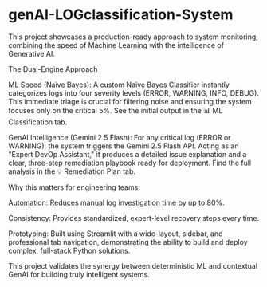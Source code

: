 # genAI-LOGclassification-System
This project showcases a production-ready approach to system monitoring, combining the speed of Machine Learning with the intelligence of Generative AI.


The Dual-Engine Approach

ML Speed (Naïve Bayes): A custom Naïve Bayes Classifier instantly categorizes logs into four severity levels (ERROR, WARNING, INFO, DEBUG). This immediate triage is crucial for filtering noise and ensuring the system focuses only on the critical 5%. See the initial output in the 📊 ML Classification tab.

GenAI Intelligence (Gemini 2.5 Flash): For any critical log (ERROR or WARNING), the system triggers the Gemini 2.5 Flash API. Acting as an "Expert DevOp Assistant," it produces a detailed issue explanation and a clear, three-step remediation playbook ready for deployment. Find the full analysis in the 💡 Remediation Plan tab.

Why this matters for engineering teams:

Automation: Reduces manual log investigation time by up to 80%.

Consistency: Provides standardized, expert-level recovery steps every time.

Prototyping: Built using Streamlit with a wide-layout, sidebar, and professional tab navigation, demonstrating the ability to build and deploy complex, full-stack Python solutions.

This project validates the synergy between deterministic ML and contextual GenAI for building truly intelligent systems.

